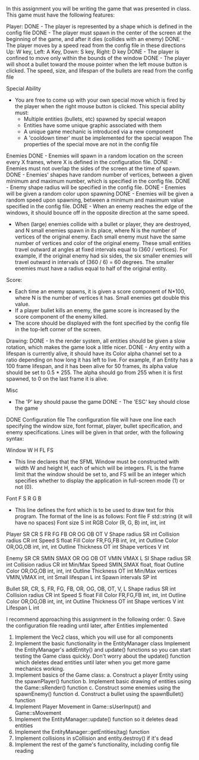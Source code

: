 In this assignment you will be writing the game that was presented in class.
This game must have the following features:

Player:
DONE - The player is represented by a shape which is defined in the config file
DONE - The player must spawn in the center of the screen at the beginning of the game, and after it dies (collides with an enemy)
DONE - The player moves by a speed read from the config file in these directions
  Up: W key, Left: A Key, Down: S key, Right: D key
DONE - The player is confined to move only within the bounds of the window
DONE - The player will shoot a bullet toward the mouse pointer when the left mouse button is clicked. The speed, size, and lifespan of the bullets are read
  from the config file

Special Ability
- You are free to come up with your own special move which is fired by the player when the right mouse button is clicked. This special ability must:
    - Multiple entities (bullets, etc) spawned by special weapon
    - Entities have some unique graphic associated with them
    - A unique game mechanic is introduced via a new component
    - A 'cooldown timer' must be implemented for the special weapon
  The properties of the special move are not in the config file

Enemies
DONE - Enemies will spawn in a random location on the screen every X frames, where X is defined in the configuration file.
DONE - Enemies must not overlap the sides of the screen at the time of spawn.
DONE - Enemies' shapes have random number of vertices, between a given minimum and maximum number, which is specified in the config file.
DONE - Enemy shape radius will be specified in the config file.
DONE - Enemies will be given a random color upon spawning
DONE - Enemies will be given a random speed upon spawning, between a minimum and maximum value specified in the config file.
DONE - When an enemy reaches the edge of the windows, it should bounce off in the opposite direction at the same speed.
- When (large) enemies collide with a bullet or player, they are destroyed, and N small enemies spawn in its place, where
  N is the number of vertices of the original enemy. Each small enemy must have the same number of vertices and color of
  the original enemy. These small entities travel outward at angles at fixed intervals equal to (360 / vertices).
  For example, if the original enemy had six sides, the six smaller enemies will travel outward in intervals of
  (360 / 6) = 60 degrees. The smaller enemies must have a radius equal to half of the original entity.

Score:
- Each time an enemy spawns, it is given a score component of N*100, where N is the number of vertices it has. Small enemies get double this value.
- If a player bullet kills an enemy, the game score is increased by the score component of the enemy killed.
- The score should be displayed with the font specified by the config file in the top-left corner of the screen.

Drawing:
DONE - In the render system, all entities should be given a slow rotation, which makes the game look a little nicer.
DONE - Any entity with a lifespan is currently alive, it should have its Color alpha channel set to a ratio depending on how long it has left to live.
  For example, if an Entity has a 100 frame lifespan, and it has been alive for 50 frames, its alpha value should be set to 0.5 * 255.
  The alpha should go from 255 when it is first spawned, to 0 on the last frame it is alive.

Misc
- The 'P' key should pause the game
DONE - The 'ESC' key should close the game 

DONE Configuration file
The configuration file will have one line each specifying the window size, font format, player, bullet specification, and enemy
specifications. Lines will be given in that order, with the following syntax:

Window W H FL FS
- This line declares that the SFML Window must be constructed with width W and height H, each of which will be integers. FL is the frame limit 
  that the window should be set to, and FS will be an integer which specifies whether to display the application in full-screen mode (1) or not (0).

Font F S R G B
- This line defines the font which is to be used to draw text for this program. The format of the line is as follows:
  Font file      F            std::string (it will have no spaces)
  Font size      S            int
  RGB Color      (R, G, B)    int, int, int

Player SR CR S FR FG FB OR OG OB OT V
  Shape radius        SR          int
  Collision radius    CR          int
  Speed               S           float
  Fill Color          FR,FG,FB    int, int, int
  Outline Color       OR,OG,OB    int, int, int
  Outline Thickness   OT          int
  Shape vertices      V           int

Enemy SR CR SMIN SMAX OR OG OB OT VMIN VMAX L SI
  Shape radius        SR          int
  Collision radius    CR          int
  Min/Max Speed       SMIN,SMAX   float, float
  Outline Color       OR,OG,OB    int, int, int
  Outline Thickness   OT          int
  Min/Max vertices    VMIN,VMAX   int, int
  Small lifespan      L           int
  Spawn intervals     SP          int

Bullet SR, CR, S, FR, FG, FB, OR, OG, OB, OT, V, L
  Shape radius        SR          int
  Collision radius    CR          int
  Speed               S           float
  Fill Color          FR,FG,FB    int, int, int
  Outline Color       OR,OG,OB    int, int, int
  Outline Thickness   OT          int
  Shape vertices      V           int
  Lifespan            L           int

I recommend approaching this assignment in the following order:
0. Save the configuration file reading until later, after Entities implemented
1. Implement the Vec2 class, which you will use for all components
2. Implement the basic functionality in the EntityManager class
   Implement the EntityManager's addEntity() and update() functions so you can
   start testing the Game class quickly. Don't worry about the update()
   function which deletes dead entities until later when you get more game
   mechanics working.
3. Implement basics of the Game class:
   a. Construct a player Entity using the spawnPlayer() function
   b. Implement basic drawing of entities using the Game::sRender() function
   c. Construct some enemies using the spawnEnemy() function
   d. Construct a bullet using the spawnBullet() function
4. Implement Player Movement in Game::sUserInput() and Game::sMovement
5. Implement the EntityManager::update() function so it deletes dead entities
6. Implement the EntityManager::getEntities(tag) function
7. Implement collisions in sCollision and entity.destroy() if it's dead
8. Implement the rest of the game's functionality, including config file reading
